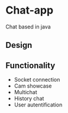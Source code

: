 # Chat-app
Chat based in java
## Design

## Functionality
- Socket connection
- Cam showcase
- Multichat
- History chat
- User autentification
